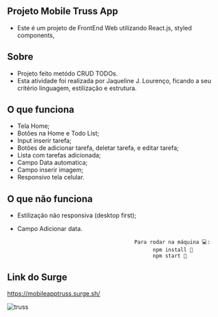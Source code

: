 
## Projeto Mobile Truss App

- Este é um projeto de FrontEnd Web utilizando React.js, styled components, 

## Sobre

- Projeto feito metódo CRUD TODOs.
- Esta atividade foi realizada por Jaqueline J. Lourenço, ficando a seu critério linguagem, estilização e estrutura.

## O que funciona

- Tela Home;
- Botões na Home e Todo List;
- Input inserir tarefa;
- Botões de adicionar tarefa, deletar tarefa, e editar tarefa;
- Lista com tarefas adicionada;
- Campo Data automatica;
- Campo inserir imagem;
- Responsivo tela celular.

## O que não funciona

- Estilização não responsiva (desktop first);
- Campo Adicionar data.

                                            Para rodar na máquina 💻:
                                                  npm install 📌
                                                  npm start 📌

## Link do Surge

https://mobileapptruss.surge.sh/


   ![truss](https://user-images.githubusercontent.com/83045484/137663204-98a6ea03-d0bb-4a00-b882-f4298a738268.jpg)



